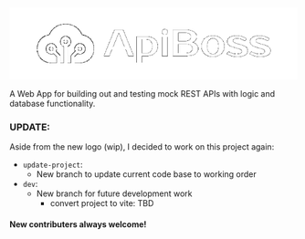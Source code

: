 ![ApiBoss](./static/images/apiboss-logo.png)

A Web App for building out and testing mock REST APIs with logic and database functionality.

### UPDATE:

Aside from the new logo (wip), I decided to work on this project again:

* `update-project`:
    * New branch to update current code base to working order
* `dev`:
    * New branch for future development work
        * convert project to vite: TBD

#### New contributers always welcome!

